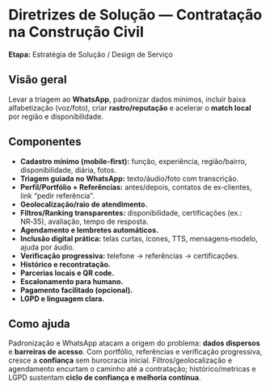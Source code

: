 # Diretrizes de Solução — Contratação na Construção Civil

**Etapa:** Estratégia de Solução / Design de Serviço

## Visão geral
Levar a triagem ao **WhatsApp**, padronizar dados mínimos, incluir baixa alfabetização (voz/foto), criar **rastro/reputação** e acelerar o **match local** por região e disponibilidade.

## Componentes
- **Cadastro mínimo (mobile-first):** função, experiência, região/bairro, disponibilidade, diária, fotos.
- **Triagem guiada no WhatsApp:** texto/áudio/foto com transcrição.
- **Perfil/Portfólio + Referências:** antes/depois, contatos de ex‑clientes, link “pedir referência”.
- **Geolocalização/raio de atendimento.**
- **Filtros/Ranking transparentes:** disponibilidade, certificações (ex.: NR‑35), avaliação, tempo de resposta.
- **Agendamento e lembretes automáticos.**
- **Inclusão digital prática:** telas curtas, ícones, TTS, mensagens‑modelo, ajuda por áudio.
- **Verificação progressiva:** telefone → referências → certificações.
- **Histórico e recontratação.**
- **Parcerias locais e QR code.**
- **Escalonamento para humano.**
- **Pagamento facilitado (opcional).**
- **LGPD e linguagem clara.**

## Como ajuda
Padronização e WhatsApp atacam a origem do problema: **dados dispersos** e **barreiras de acesso**. Com portfólio, referências e verificação progressiva, cresce a **confiança** sem burocracia inicial. Filtros/geolocalização e agendamento encurtam o caminho até a contratação; histórico/metricas e LGPD sustentam **ciclo de confiança e melhoria contínua**.
